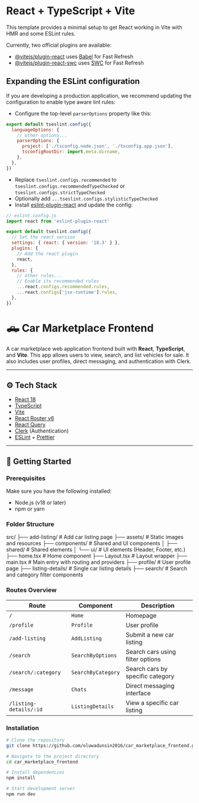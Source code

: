 # React + TypeScript + Vite

This template provides a minimal setup to get React working in Vite with HMR and some ESLint rules.

Currently, two official plugins are available:

- [@vitejs/plugin-react](https://github.com/vitejs/vite-plugin-react/blob/main/packages/plugin-react/README.md) uses [Babel](https://babeljs.io/) for Fast Refresh
- [@vitejs/plugin-react-swc](https://github.com/vitejs/vite-plugin-react-swc) uses [SWC](https://swc.rs/) for Fast Refresh

## Expanding the ESLint configuration

If you are developing a production application, we recommend updating the configuration to enable type aware lint rules:

- Configure the top-level `parserOptions` property like this:

```js
export default tseslint.config({
  languageOptions: {
    // other options...
    parserOptions: {
      project: ['./tsconfig.node.json', './tsconfig.app.json'],
      tsconfigRootDir: import.meta.dirname,
    },
  },
})
```

- Replace `tseslint.configs.recommended` to `tseslint.configs.recommendedTypeChecked` or `tseslint.configs.strictTypeChecked`
- Optionally add `...tseslint.configs.stylisticTypeChecked`
- Install [eslint-plugin-react](https://github.com/jsx-eslint/eslint-plugin-react) and update the config:

```js
// eslint.config.js
import react from 'eslint-plugin-react'

export default tseslint.config({
  // Set the react version
  settings: { react: { version: '18.3' } },
  plugins: {
    // Add the react plugin
    react,
  },
  rules: {
    // other rules...
    // Enable its recommended rules
    ...react.configs.recommended.rules,
    ...react.configs['jsx-runtime'].rules,
  },
})
```

# 🛻 Car Marketplace Frontend

A car marketplace web application frontend built with **React**, **TypeScript**, and **Vite**. This app allows users to view, search, and list vehicles for sale. It also includes user profiles, direct messaging, and authentication with Clerk.

---

## ⚙️ Tech Stack

- [React 18](https://reactjs.org/)
- [TypeScript](https://www.typescriptlang.org/)
- [Vite](https://vitejs.dev/)
- [React Router v6](https://reactrouter.com/en/main)
- [React Query](https://tanstack.com/query/latest)
- [Clerk](https://clerk.com/) (Authentication)
- [ESLint](https://eslint.org/) + [Prettier](https://prettier.io/)

---

## 🚀 Getting Started

### Prerequisites

Make sure you have the following installed:

- Node.js (v18 or later)
- npm or yarn

### Folder Structure
src/
├── add-listing/            # Add car listing page
├── assets/                 # Static images and resources
├── components/             # Shared and UI components
│   ├── shared/             # Shared elements
│   └── ui/                 # UI elements (Header, Footer, etc.)
├── home.tsx                # Home component
├── Layout.tsx              # Layout wrapper
├── main.tsx                # Main entry with routing and providers
├── profile/                # User profile page
├── listing-details/        # Single car listing details
├── search/                 # Search and category filter components


### Routes Overview

| Route                  | Component          | Description                      |
| ---------------------- | ------------------ | -------------------------------- |
| `/`                    | `Home`             | Homepage                         |
| `/profile`             | `Profile`          | User profile                     |
| `/add-listing`         | `AddListing`       | Submit a new car listing         |
| `/search`              | `SearchByOptions`  | Search cars using filter options |
| `/search/:category`    | `SearchByCategory` | Search cars by specific category |
| `/message`             | `Chats`            | Direct messaging interface       |
| `/listing-details/:id` | `ListingDetails`   | View a specific car listing      |

### Installation

```bash
# Clone the repository
git clone https://github.com/oluwadunsin2016/car_marketplace_frontend.git

# Navigate to the project directory
cd car_marketplace_frontend

# Install dependencies
npm install

# Start development server
npm run dev
